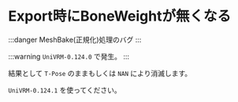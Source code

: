 # Export時にBoneWeightが無くなる

:::danger
MeshBake(正規化)処理のバグ
:::

:::warning
`UniVRM-0.124.0` で発生。
:::

結果として `T-Pose` のままもしくは `NAN` により消滅します。

`UniVRM-0.124.1` を使ってください。
